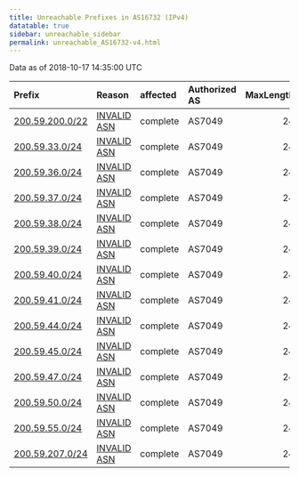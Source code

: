 ```yaml
---
title: Unreachable Prefixes in AS16732 (IPv4)
datatable: true
sidebar: unreachable_sidebar
permalink: unreachable_AS16732-v4.html
---
```


Data as of 2018-10-17 14:35:00 UTC


<div class="datatable-begin"></div>

| Prefix                                                   | Reason                                                                                                 | affected   | Authorized AS   |   MaxLength | Anchor                                         |   unreachable /24s |
|:---------------------------------------------------------|:-------------------------------------------------------------------------------------------------------|:-----------|:----------------|------------:|:-----------------------------------------------|-------------------:|
| [200.59.200.0/22](https://stat.ripe.net/200.59.200.0/22) | [INVALID ASN](https://rpki-validator.ripe.net/announcement-preview?asn=AS16732&prefix=200.59.200.0/22) | complete   | AS7049          |          24 | [LACNIC](unreachable_LACNIC_RPKI_Root-v4.html) |                  4 |
| [200.59.33.0/24](https://stat.ripe.net/200.59.33.0/24)   | [INVALID ASN](https://rpki-validator.ripe.net/announcement-preview?asn=AS16732&prefix=200.59.33.0/24)  | complete   | AS7049          |          24 | [LACNIC](unreachable_LACNIC_RPKI_Root-v4.html) |                  1 |
| [200.59.36.0/24](https://stat.ripe.net/200.59.36.0/24)   | [INVALID ASN](https://rpki-validator.ripe.net/announcement-preview?asn=AS16732&prefix=200.59.36.0/24)  | complete   | AS7049          |          24 | [LACNIC](unreachable_LACNIC_RPKI_Root-v4.html) |                  1 |
| [200.59.37.0/24](https://stat.ripe.net/200.59.37.0/24)   | [INVALID ASN](https://rpki-validator.ripe.net/announcement-preview?asn=AS16732&prefix=200.59.37.0/24)  | complete   | AS7049          |          24 | [LACNIC](unreachable_LACNIC_RPKI_Root-v4.html) |                  1 |
| [200.59.38.0/24](https://stat.ripe.net/200.59.38.0/24)   | [INVALID ASN](https://rpki-validator.ripe.net/announcement-preview?asn=AS16732&prefix=200.59.38.0/24)  | complete   | AS7049          |          24 | [LACNIC](unreachable_LACNIC_RPKI_Root-v4.html) |                  1 |
| [200.59.39.0/24](https://stat.ripe.net/200.59.39.0/24)   | [INVALID ASN](https://rpki-validator.ripe.net/announcement-preview?asn=AS16732&prefix=200.59.39.0/24)  | complete   | AS7049          |          24 | [LACNIC](unreachable_LACNIC_RPKI_Root-v4.html) |                  1 |
| [200.59.40.0/24](https://stat.ripe.net/200.59.40.0/24)   | [INVALID ASN](https://rpki-validator.ripe.net/announcement-preview?asn=AS16732&prefix=200.59.40.0/24)  | complete   | AS7049          |          24 | [LACNIC](unreachable_LACNIC_RPKI_Root-v4.html) |                  1 |
| [200.59.41.0/24](https://stat.ripe.net/200.59.41.0/24)   | [INVALID ASN](https://rpki-validator.ripe.net/announcement-preview?asn=AS16732&prefix=200.59.41.0/24)  | complete   | AS7049          |          24 | [LACNIC](unreachable_LACNIC_RPKI_Root-v4.html) |                  1 |
| [200.59.44.0/24](https://stat.ripe.net/200.59.44.0/24)   | [INVALID ASN](https://rpki-validator.ripe.net/announcement-preview?asn=AS16732&prefix=200.59.44.0/24)  | complete   | AS7049          |          24 | [LACNIC](unreachable_LACNIC_RPKI_Root-v4.html) |                  1 |
| [200.59.45.0/24](https://stat.ripe.net/200.59.45.0/24)   | [INVALID ASN](https://rpki-validator.ripe.net/announcement-preview?asn=AS16732&prefix=200.59.45.0/24)  | complete   | AS7049          |          24 | [LACNIC](unreachable_LACNIC_RPKI_Root-v4.html) |                  1 |
| [200.59.47.0/24](https://stat.ripe.net/200.59.47.0/24)   | [INVALID ASN](https://rpki-validator.ripe.net/announcement-preview?asn=AS16732&prefix=200.59.47.0/24)  | complete   | AS7049          |          24 | [LACNIC](unreachable_LACNIC_RPKI_Root-v4.html) |                  1 |
| [200.59.50.0/24](https://stat.ripe.net/200.59.50.0/24)   | [INVALID ASN](https://rpki-validator.ripe.net/announcement-preview?asn=AS16732&prefix=200.59.50.0/24)  | complete   | AS7049          |          24 | [LACNIC](unreachable_LACNIC_RPKI_Root-v4.html) |                  1 |
| [200.59.55.0/24](https://stat.ripe.net/200.59.55.0/24)   | [INVALID ASN](https://rpki-validator.ripe.net/announcement-preview?asn=AS16732&prefix=200.59.55.0/24)  | complete   | AS7049          |          24 | [LACNIC](unreachable_LACNIC_RPKI_Root-v4.html) |                  1 |
| [200.59.207.0/24](https://stat.ripe.net/200.59.207.0/24) | [INVALID ASN](https://rpki-validator.ripe.net/announcement-preview?asn=AS16732&prefix=200.59.207.0/24) | complete   | AS7049          |          24 | [LACNIC](unreachable_LACNIC_RPKI_Root-v4.html) |                  1 |

<div class="datatable-end"></div>